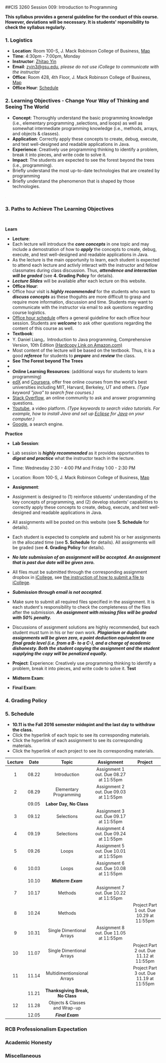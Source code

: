 ##CIS 3260 Session 009: Introduction to Programming

**This syllabus provides a general guideline for the conduct of this course. However, deviations will be necessary. It is students' reponsibility to check the syllabus regularly.**

### 1. Logistics
+ **Location**: Room 100-S, J. Mack Robinson College of Business, [Map](https://github.com/zhitaoyin/CIS3260/blob/master/Pic/ClassroomLocation.PNG)
+ **Time**: 4:30pm - 7:00pm, Monday
+ **Instructor**: [Zhitao Yin](http://zhitaoyin.com)
+ **Email**: zyin3@gsu.edu, *please do not use iCollege to communicate with the instructor*
+ **Office**: Room 428, 4th Floor, J. Mack Robinson College of Business, [Map](https://github.com/zhitaoyin/CIS3260/blob/master/Pic/OfficeLocation.PNG)
+ **Office Hour**: [Schedule](https://github.com/zhitaoyin/CIS3260/blob/master/Doc/Office%20Hour%20Schedule.md)

### 2. Learning Objectives - Change Your Way of Thinking and Seeing The World

 + **Concept**: Thoroughly understand the basic programming knowledge (i.e., elementary programming ,selections, and loops) as well as somewhat intermediate programming knowledge (i.e., methods, arrays, and objects & classes).
 + **Application**: Correctly apply these concepts to create, debug, execute, and test well-designed and readable applications in Java.
 + **Experience**: Creatively use programming thinking to identify a problem, break it into pieces, and write code to solve it.
 + **Impact**: The students are expected to see the forest beyond the trees (i.e., programming).
  + Briefly understand the most up-to-date technologies that are created by programming
  + Briefly understand the phenomenon that is shaped by those technologies.

<img src="Pic/ObjectiveContent.PNG" alt="howtolearn" style="width: 1px;"/>

### 3. Paths to Achieve The Learning Objectives

<img src="Pic/Paths.PNG" alt="paths" style="width: 1px;"/>

**Learn**
 
 + **Lecture**: 
  + Each lecture will introduce the ***core concepts*** in one topic and may include a demostration of how to ***apply*** the concepts to create, debug, execute, and test well-designed and readable applications in Java.
  + As the lecture is the main opportunity to learn, each student is expected to attend each lecture and activly interact with the instructor and fellow classmates during class discussion. Thus, ***attendence and interaction will be graded*** (see **4. Grading Policy** for details).
  + ***Lecture Slides*** will be available after each lecture on this website.
 + **Office Hour**: 
  + Office hour visit is ***highly recommended*** for the students who want to ***discuss concepts*** as these thoguhts are more difficult to grasp and require more information, discussion and time. Students may want to communicate with the instructor via email to ask questions regarding course logistics. 
  + [Office hour schedule](Doc/Office%20Hour%20Schedule.md) offers a general guideline for each office hour session. Students are ***welcome*** to ask other questions regarding the content of this course as well.
 + **Textbook**:
  +  Y. Daniel Liang，Introduction to Java programming, Comprehensive Version, 10th Edition [(Hardcopy Link on  Amazon.com)](https://www.amazon.com/Intro-Java-Programming-Comprehensive-Version/dp/0133761312/ref=sr_1_2?ie=UTF8&qid=1471567611&sr=8-2&keywords=Y.+Daniel+Liang%EF%BC%8CIntroduction+to+Java+programming)
  + Most content of the lecture will be based on the textbook. Thus, it is a good ***referece*** for students to ***prepare*** and ***review*** the class.
 + **See The Forest beyond The Trees**
  + 
 + **Online Learning Resources**: (additional ways for students to learn programming)
  + [edX](https://www.edx.org/) and [Coursera](https://www.coursera.org/), offer free online courses from the world's best universities including MIT, Harvard, Berkeley, UT and others. *(Type keyword "java" to search free courses.)*
  + [Stack Overflow](http://stackoverflow.com/), an online community to ask and answer programming questions.
  + [Youtube](https://www.youtube.com), a video platform. *(Type keywords to search video tutorials. For example, how to install Java and set up [Eclipse](https://www.eclipse.org/downloads/eclipse-packages/) for [Java](https://java.com/en/) on your computer.)*
  + [Google](https://www.google.com/), a search engine.

 
**Practice**

 + **Lab Session**: 
  + Lab session is ***highly recommended*** as it provides opportunities to ***digest and practice*** what the instructor teach in the lecture.
  + Time: Wednesday 2:30 - 4:00 PM and Friday 1:00 - 2:30 PM
  + Location: Room 100-S, J. Mack Robinson College of Business, [Map](https://github.com/zhitaoyin/CIS3260/blob/master/Pic/ClassroomLocation.PNG)
 
 + **Assignment**:
  + Assignment is designed to (1) reinforce stduents' understanding of the key concepts of programming, and (2) develop students' capabilities to correctly apply these concepts to create, debug, execute, and test well-designed and readable applications in Java. 
  + All assignments will be posted on this website (see **5. Schedule** for details).
  + Each student is expected to complete and submit his or her assignments in the allocated time (see **5. Schedule** for details). All assignments will be graded (see **4. Grading Policy** for details).
  + ***No late submission of an assignment will be accepted. An assignment that is past due date will be given zero.***
  + All files must be submitted through the corresponding assignment dropbox in [iCollege](http://icollege.gsu.edu), see [the instruction of how to submit a file to iCollege](Doc/iCollegeInstruction.md). 
  + ***Submission through email is not accepted***. 
  + Make sure to submit all required files specified in the assignment. It is each student's responsibility to check the completeness of the files after the submission. ***An assignment with missing files will be graded with 50% penalty.***
  + Discussions of assignment solutions are highly recommended, but each student must turn in his or her own work. ***Plagiarism or duplicate  assignments will be given zero, a point deduction equivalent to one final grade level (i.e. from a B- to a C-), and a charge of academic dishonesty.  Both the student copying the assignment and the student supplying the copy will be penalized equally.***

 + **Project**:
 Experience: Creatively use programming thinking to identify a problem, break it into pieces, and write code to solve it. 
**Test**

 + **Midterm Exam**:
 + **Final Exam**:

### 4. Grading Policy

### 5. Schedule
 + **10.11 is the Fall 2016 semester midopint and the last day to withdraw the class.**
 + Click the hyperlink of each topic to see its corresponding materials.
 + Click the hyperlink of each assignment to see its corresponding materials.
 + Click the hyperlink of each project to see its corresponding materials.
 
| Lecture | Date  | Topic                         | Assignment                             | Project |
|:-------:|:-----:| :----------------------------:|:--------------------------------------:|:-------:|
| 1       | 08.22 | Introduction                  | Assignment 1 out. Due 08.27 at 11:55pm |  |  
| 2       | 08.29 | Elementary Programming        | Assignment 2 out. Due 09.03 at 11:55pm |  |
|         | 09.05 | **Labor Day, No Class**           |                                        |  |
| 3       | 09.12 | Selections                    | Assignment 3 out. Due 09.17 at 11:55pm |  |
| 4       | 09.19 | Selections                    | Assignment 4 out. Due 09.24 at 11:55pm |  |
| 5       | 09.26 | Loops                         | Assignment 5 out. Due 10.01 at 11:55pm |  |
| 6       | 10.03 | Loops                         | Assignment 6 out. Due 10.08 at 11:55pm |  |
|         | 10.10 | ***Midterm Exam***                  |                                        |  |
| 7       | 10.17 | Methods                       | Assignment 7 out. Due 10.22 at 11:55pm |  |
| 8       | 10.24 | Methods                       |                                        | Project Part 1 out. Due 10.29 at 11:55pm  |
| 9       | 10.31 | Single Dimentional Arrays     | Assignment 8 out. Due 11.05 at 11:55pm |  |
| 10      | 11.07 | Single Dimentional Arrays     |                                        | Project Part 2 out. Due 11.12 at 11:55pm |
| 11      | 11.14 | Multidimentionsional Arrays   |                                        | Project Part 3 out. Due 11.19 at 11:55pm |
|         | 11.21 | **Thanksgiving Break, No Class**  |                                        |  |
| 12      | 11.28 | Objects & Classes and Wrap-up |                                        |  |
|         | 12.05 | ***Final Exam***                    |                                        |  |



### RCB Professionalism Expectation
### Academic Honesty
### Miscellaneous






